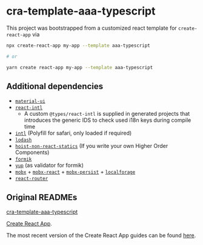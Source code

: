 # cra-template-aaa-typescript

This project was bootstrapped from a customized react template for `create-react-app` via

```sh
npx create-react-app my-app --template aaa-typescript

# or

yarn create react-app my-app --template aaa-typescript
```

## Additional dependencies

- [`material-ui`](https://npmjs.org/package/material-ui)
- [`react-intl`](https://npmjs.org/package/react-intl)
  - A custom `@types/react-intl` is supplied in generated projects that introduces the generic IDS to check used i18n keys during compile time
- [`intl`](https://npmjs.org/package/intl) (Polyfill for safari, only loaded if required)
- [`lodash`](https://npmjs.org/package/lodash)
- [`hoist-non-react-statics`](https://npmjs.org/package/hoist-non-react-statics) (If you write your own Higher Order Components)
- [`formik`](https://github.com/jaredpalmer/formik)
- [`yup`](https://github.com/jquense/yup) (as validator for formik)
- [`mobx`](https://npmjs.org/package/mobx) + [`mobx-react`](https://npmjs.org/package/mobx-react) + [`mobx-persist`](https://npmjs.org/package/mobx-persist) + [`localforage`](https://npmjs.org/package/localforage)
- [`react-router`](https://npmjs.org/package/react-router)

## Original READMEs

[cra-template-aaa-typescript](https://github.com/allaboutapps/cra-template-aaa-typescript/blob/master/README.md)

[Create React App](https://github.com/facebook/create-react-app).

The most recent version of the Create React App guides can be found [here](https://github.com/facebook/create-react-app/blob/main/packages/cra-template/template/README.md).
